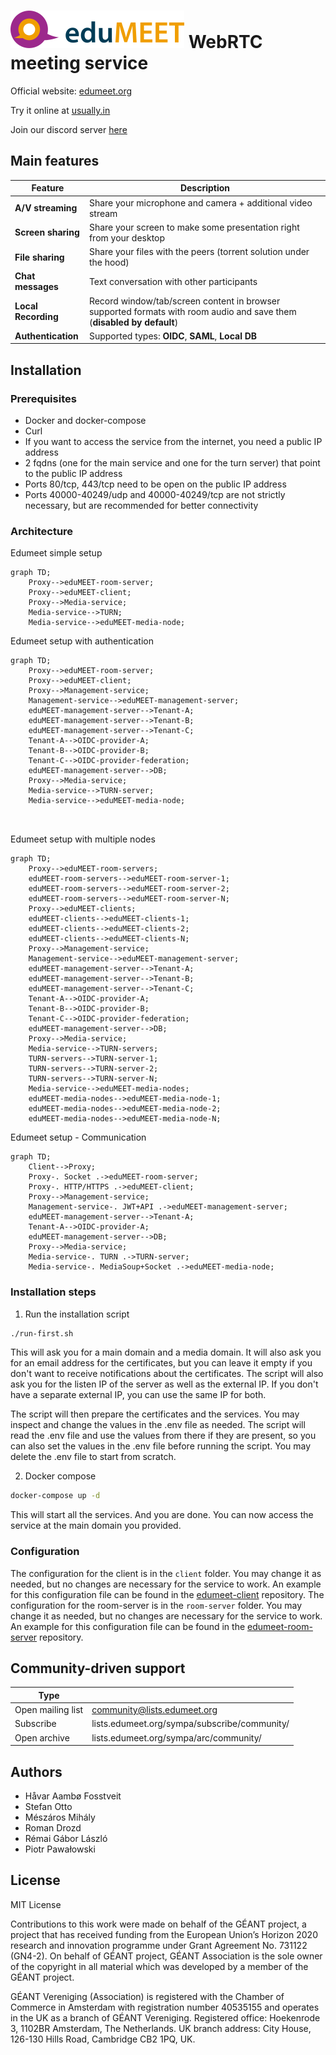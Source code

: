# ![edumeet logo](https://github.com/edumeet/edumeet-client/blob/main/public/images/logo.edumeet.svg) **WebRTC meeting service**
Official website: [edumeet.org](https://edumeet.org)

Try it online at [usually.in](https://usually.in)

Join our discord server [here](https://discord.gg/DkD4nj6D)

## Main features

| Feature  | Description |
| ------------- | ------------- |
| **A/V streaming** | Share your microphone and camera + additional video stream  |
| **Screen sharing** | Share your screen to make some presentation right from your desktop |
| **File sharing** | Share your files with the peers (torrent solution under the hood) |
| **Chat messages**  | Text conversation with other participants |
| **Local Recording**  | Record window/tab/screen content in browser supported formats with room audio and save them (**disabled by default**) |
| **Authentication**  | Supported types: **OIDC**, **SAML**, **Local DB** |

## Installation

### Prerequisites
 * Docker and docker-compose
 * Curl
 * If you want to access the service from the internet, you need a public IP address
 * 2 fqdns (one for the main service and one for the turn server) that point to the public IP address
 * Ports 80/tcp, 443/tcp need to be open on the public IP address
 * Ports 40000-40249/udp and 40000-40249/tcp are not strictly necessary, but are recommended for better connectivity

### Architecture
Edumeet simple setup
```mermaid
graph TD;
    Proxy-->eduMEET-room-server;
    Proxy-->eduMEET-client;
    Proxy-->Media-service;
    Media-service-->TURN;
    Media-service-->eduMEET-media-node;
```
Edumeet setup with authentication
```mermaid
graph TD;
    Proxy-->eduMEET-room-server;
    Proxy-->eduMEET-client;
    Proxy-->Management-service;
    Management-service-->eduMEET-management-server;
    eduMEET-management-server-->Tenant-A;
    eduMEET-management-server-->Tenant-B;
    eduMEET-management-server-->Tenant-C;
    Tenant-A-->OIDC-provider-A;
    Tenant-B-->OIDC-provider-B;
    Tenant-C-->OIDC-provider-federation;
    eduMEET-management-server-->DB;
    Proxy-->Media-service;
    Media-service-->TURN-server;
    Media-service-->eduMEET-media-node;
    
    
```
Edumeet setup with multiple nodes
```mermaid
graph TD;
    Proxy-->eduMEET-room-servers;
    eduMEET-room-servers-->eduMEET-room-server-1;
    eduMEET-room-servers-->eduMEET-room-server-2;
    eduMEET-room-servers-->eduMEET-room-server-N;
    Proxy-->eduMEET-clients;
    eduMEET-clients-->eduMEET-clients-1;
    eduMEET-clients-->eduMEET-clients-2;
    eduMEET-clients-->eduMEET-clients-N;
    Proxy-->Management-service;
    Management-service-->eduMEET-management-server;
    eduMEET-management-server-->Tenant-A;
    eduMEET-management-server-->Tenant-B;
    eduMEET-management-server-->Tenant-C;
    Tenant-A-->OIDC-provider-A;
    Tenant-B-->OIDC-provider-B;
    Tenant-C-->OIDC-provider-federation;
    eduMEET-management-server-->DB;
    Proxy-->Media-service;
    Media-service-->TURN-servers;
    TURN-servers-->TURN-server-1;
    TURN-servers-->TURN-server-2;
    TURN-servers-->TURN-server-N;
    Media-service-->eduMEET-media-nodes;
    eduMEET-media-nodes-->eduMEET-media-node-1;
    eduMEET-media-nodes-->eduMEET-media-node-2;
    eduMEET-media-nodes-->eduMEET-media-node-N;
```

Edumeet setup - Communication
```mermaid
graph TD;
    Client-->Proxy;
    Proxy-. Socket .->eduMEET-room-server;
    Proxy-. HTTP/HTTPS .->eduMEET-client;
    Proxy-->Management-service;
    Management-service-. JWT+API .->eduMEET-management-server;
    eduMEET-management-server-->Tenant-A;
    Tenant-A-->OIDC-provider-A;
    eduMEET-management-server-->DB;
    Proxy-->Media-service;
    Media-service-. TURN .->TURN-server;
    Media-service-. MediaSoup+Socket .->eduMEET-media-node;
```
### Installation steps
1. Run the installation script
```bash
./run-first.sh
```
This will ask you for a main domain and a media domain. It will also ask you for an email address for the certificates, but you can leave it empty if you don't want to receive notifications about the certificates. The script will also ask you for the listen IP of the server as well as the external IP. If you don't have a separate external IP, you can use the same IP for both.

The script will then prepare the certificates and the services. You may inspect and change the values in the .env file as needed. The script will read the .env file and use the values from there if they are present, so you can also set the values in the .env file before running the script. You may delete the .env file to start from scratch.

2. Docker compose
```bash
docker-compose up -d
```
This will start all the services. And you are done. You can now access the service at the main domain you provided.

### Configuration
The configuration for the client is in the `client` folder. You may change it as needed, but no changes are necessary for the service to work.
An example for this configuration file can be found in the [edumeet-client](https://github.com/edumeet/edumeet-client?tab=readme-ov-file#configuration-properties) repository. The configuration for the room-server is in the `room-server` folder. You may change it as needed, but no changes are necessary for the service to work.
An example for this configuration file can be found in the [edumeet-room-server](https://github.com/edumeet/edumeet-room-server?tab=readme-ov-file#configuration-properties) repository.

## Community-driven support
| Type                |                                                |
| -----------         | -----------                                    |
| Open mailing list   | community@lists.edumeet.org                    |
| Subscribe           | lists.edumeet.org/sympa/subscribe/community/   |
| Open archive        | lists.edumeet.org/sympa/arc/community/         |

## Authors

* Håvar Aambø Fosstveit
* Stefan Otto
* Mészáros Mihály
* Roman Drozd
* Rémai Gábor László
* Piotr Pawałowski

## License

MIT License

Contributions to this work were made on behalf of the GÉANT project, a project that has received funding from the European Union’s Horizon 2020 research and innovation programme under Grant Agreement No. 731122 (GN4-2). On behalf of GÉANT project, GÉANT Association is the sole owner of the copyright in all material which was developed by a member of the GÉANT project.

GÉANT Vereniging (Association) is registered with the Chamber of Commerce in Amsterdam with registration number 40535155 and operates in the UK as a branch of GÉANT Vereniging. Registered office: Hoekenrode 3, 1102BR Amsterdam, The Netherlands. UK branch address: City House, 126-130 Hills Road, Cambridge CB2 1PQ, UK.



